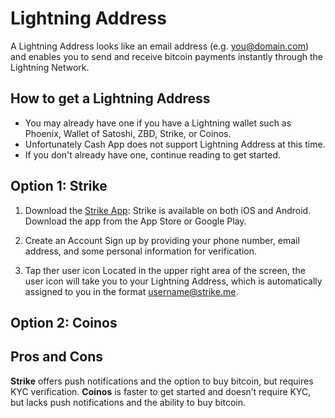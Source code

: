 # Lightning Address

A Lightning Address looks like an email address (e.g. you@domain.com) and enables you to send and receive bitcoin payments instantly through the Lightning Network.

## How to get a Lightning Address
- You may already have one if you have a Lightning wallet such as Phoenix, Wallet of Satoshi, ZBD, Strike, or Coinos.
- Unfortunately Cash App does not support Lightning Address at this time.
- If you don't already have one, continue reading to get started.

## Option 1: Strike
1. Download the [Strike App](https://strike.me/): Strike is available on both iOS and Android. Download the app from the App Store or Google Play.

2. Create an Account
Sign up by providing your phone number, email address, and some personal information for verification.

3. Tap ther user icon
Located in the upper right area of the screen, the user icon will take you to your Lightning Address, which is automatically assigned to you in the format username@strike.me.

## Option 2: Coinos

## Pros and Cons 
**Strike** offers push notifications and the option to buy bitcoin, but requires KYC verification. **Coinos** is faster to get started and doesn’t require KYC, but lacks push notifications and the ability to buy bitcoin.
